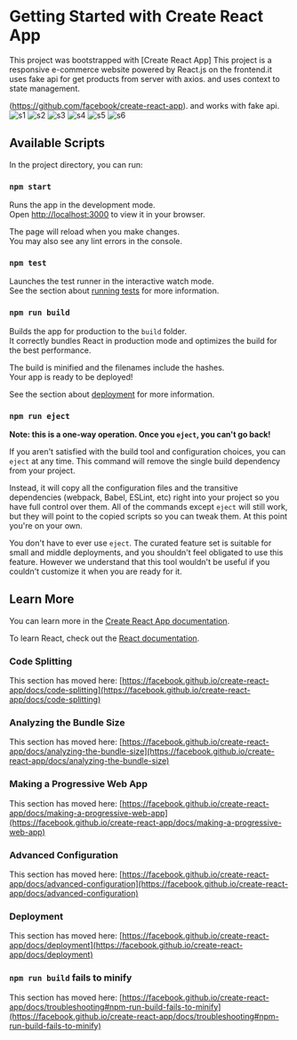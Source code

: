 # Getting Started with Create React App

This project was bootstrapped with [Create React App]
This project is a responsive e-commerce website powered by React.js on the frontend.it uses fake api for get products from server with axios.
and uses context to state management.

(https://github.com/facebook/create-react-app). and works with fake api.
![s1](https://github.com/razieshahbazi/Shopping/assets/109855825/0973935b-f07e-4048-890f-50746e62ce03)
![s2](https://github.com/razieshahbazi/Shopping/assets/109855825/6080d0f0-bad0-493a-b04d-f7aa168165de)
![s3](https://github.com/razieshahbazi/Shopping/assets/109855825/75c5afab-4780-40b4-9429-1c9f53661938)
![s4](https://github.com/razieshahbazi/Shopping/assets/109855825/7b970a58-24b9-4455-8b27-3786e3a5bfe9)
![s5](https://github.com/razieshahbazi/Shopping/assets/109855825/122bac7b-ce89-46b0-9b3c-a061ca63acf9)
![s6](https://github.com/razieshahbazi/Shopping/assets/109855825/73e52602-2ac8-4742-bdf6-9f9606b9026b)


## Available Scripts

In the project directory, you can run:

### `npm start`

Runs the app in the development mode.\
Open [http://localhost:3000](http://localhost:3000) to view it in your browser.

The page will reload when you make changes.\
You may also see any lint errors in the console.

### `npm test`

Launches the test runner in the interactive watch mode.\
See the section about [running tests](https://facebook.github.io/create-react-app/docs/running-tests) for more information.

### `npm run build`

Builds the app for production to the `build` folder.\
It correctly bundles React in production mode and optimizes the build for the best performance.

The build is minified and the filenames include the hashes.\
Your app is ready to be deployed!

See the section about [deployment](https://facebook.github.io/create-react-app/docs/deployment) for more information.

### `npm run eject`

**Note: this is a one-way operation. Once you `eject`, you can't go back!**

If you aren't satisfied with the build tool and configuration choices, you can `eject` at any time. This command will remove the single build dependency from your project.

Instead, it will copy all the configuration files and the transitive dependencies (webpack, Babel, ESLint, etc) right into your project so you have full control over them. All of the commands except `eject` will still work, but they will point to the copied scripts so you can tweak them. At this point you're on your own.

You don't have to ever use `eject`. The curated feature set is suitable for small and middle deployments, and you shouldn't feel obligated to use this feature. However we understand that this tool wouldn't be useful if you couldn't customize it when you are ready for it.

## Learn More

You can learn more in the [Create React App documentation](https://facebook.github.io/create-react-app/docs/getting-started).

To learn React, check out the [React documentation](https://reactjs.org/).

### Code Splitting

This section has moved here: [https://facebook.github.io/create-react-app/docs/code-splitting](https://facebook.github.io/create-react-app/docs/code-splitting)

### Analyzing the Bundle Size

This section has moved here: [https://facebook.github.io/create-react-app/docs/analyzing-the-bundle-size](https://facebook.github.io/create-react-app/docs/analyzing-the-bundle-size)

### Making a Progressive Web App

This section has moved here: [https://facebook.github.io/create-react-app/docs/making-a-progressive-web-app](https://facebook.github.io/create-react-app/docs/making-a-progressive-web-app)

### Advanced Configuration

This section has moved here: [https://facebook.github.io/create-react-app/docs/advanced-configuration](https://facebook.github.io/create-react-app/docs/advanced-configuration)

### Deployment

This section has moved here: [https://facebook.github.io/create-react-app/docs/deployment](https://facebook.github.io/create-react-app/docs/deployment)

### `npm run build` fails to minify

This section has moved here: [https://facebook.github.io/create-react-app/docs/troubleshooting#npm-run-build-fails-to-minify](https://facebook.github.io/create-react-app/docs/troubleshooting#npm-run-build-fails-to-minify)
